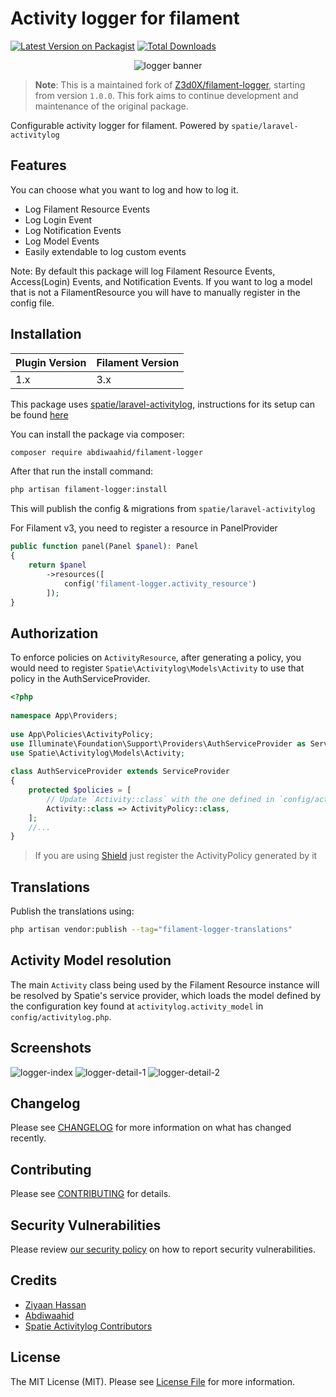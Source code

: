 # Activity logger for filament

[![Latest Version on Packagist](https://img.shields.io/packagist/v/abdiwaahid/filament-logger.svg?style=for-the-badge)](https://packagist.org/packages/abdiwaahid/filament-logger)
[![Total Downloads](https://img.shields.io/packagist/dt/abdiwaahid/filament-logger.svg?style=for-the-badge)](https://packagist.org/packages/abdiwaahid/filament-logger)

<p align="center" class="filament-hidden">
  <img alt="logger banner" src="https://raw.githubusercontent.com/abdiwaahid/filament-logger/main/art/banner.jpeg" />
</p>

> **Note**: This is a maintained fork of [Z3d0X/filament-logger](https://github.com/Z3d0X/filament-logger), starting from version `1.0.0`. This fork aims to continue development and maintenance of the original package.

Configurable activity logger for filament.
Powered by `spatie/laravel-activitylog`

## Features
You can choose what you want to log and how to log it.
- Log Filament Resource Events
- Log Login Event
- Log Notification Events
- Log Model Events
- Easily extendable to log custom events

Note: By default this package will log Filament Resource Events, Access(Login) Events, and Notification Events. If you want to log a model that is not a FilamentResource you will have to manually register in the config file.

## Installation

| Plugin Version | Filament Version |
|----------------|------------------|
| 1.x            | 3.x              |

This package uses [spatie/laravel-activitylog](https://spatie.be/docs/laravel-activitylog), instructions for its setup can be found [here](https://spatie.be/docs/laravel-activitylog/v4/installation-and-setup)

You can install the package via composer:

```bash
composer require abdiwaahid/filament-logger
```
After that run the install command:

```bash
php artisan filament-logger:install
```
This will publish the config & migrations from `spatie/laravel-activitylog`

For Filament v3, you need to register a resource in PanelProvider
```php
public function panel(Panel $panel): Panel
{
    return $panel
        ->resources([
            config('filament-logger.activity_resource')
        ]);
}
```
## Authorization
To enforce policies on `ActivityResource`, after generating a policy, you would need to register `Spatie\Activitylog\Models\Activity` to use that policy in the AuthServiceProvider.
```php
<?php
 
namespace App\Providers;
 
use App\Policies\ActivityPolicy;
use Illuminate\Foundation\Support\Providers\AuthServiceProvider as ServiceProvider;
use Spatie\Activitylog\Models\Activity;
 
class AuthServiceProvider extends ServiceProvider
{
    protected $policies = [
        // Update `Activity::class` with the one defined in `config/activitylog.php`
        Activity::class => ActivityPolicy::class,
    ];
    //...
}
```
> If you are using [Shield](https://filamentphp.com/plugins/shield) just register the ActivityPolicy generated by it

## Translations
Publish the translations using:

```bash
php artisan vendor:publish --tag="filament-logger-translations"
```

## Activity Model resolution
The main `Activity` class being used by the Filament Resource instance will be resolved by Spatie's service provider, which loads the model defined by the configuration key found at `activitylog.activity_model` in `config/activitylog.php`.

## Screenshots
<img alt="logger-index" src="https://raw.githubusercontent.com/abdiwaahid/filament-logger/1.x/art/list-screenshot.png">
<img alt="logger-detail-1" src="https://raw.githubusercontent.com/abdiwaahid/filament-logger/1.x/art/view-screenshot-1.png">
<img alt="logger-detail-2" src="https://raw.githubusercontent.com/abdiwaahid/filament-logger/1.x/art/view-screenshot-2.png">

## Changelog

Please see [CHANGELOG](CHANGELOG.md) for more information on what has changed recently.

## Contributing

Please see [CONTRIBUTING](https://github.com/spatie/.github/blob/main/CONTRIBUTING.md) for details.

## Security Vulnerabilities

Please review [our security policy](../../security/policy) on how to report security vulnerabilities.

## Credits

- [Ziyaan Hassan](https://github.com/Z3d0X)
- [Abdiwaahid](https://github.com/abdiwaahid)
- [Spatie Activitylog Contributors](https://github.com/spatie/laravel-activitylog#credits) 

## License

The MIT License (MIT). Please see [License File](LICENSE.md) for more information.

